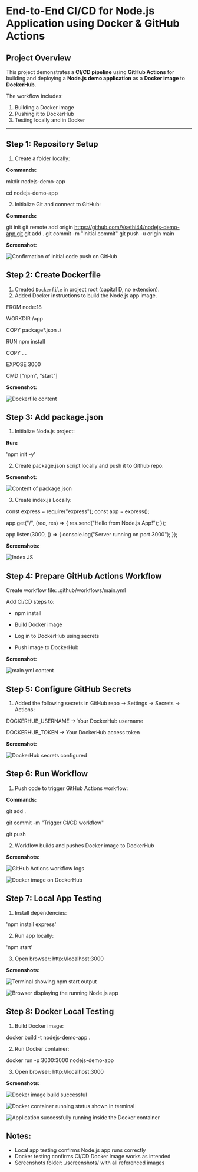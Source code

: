 # End-to-End CI/CD for Node.js Application using Docker & GitHub Actions

## Project Overview

This project demonstrates a **CI/CD pipeline** using **GitHub Actions** for building and deploying a **Node.js demo application** as a **Docker image** to **DockerHub**.  

The workflow includes:  
1. Building a Docker image  
2. Pushing it to DockerHub  
3. Testing locally and in Docker  

---

## Step 1: Repository Setup

1. Create a folder locally:

**Commands:**

mkdir nodejs-demo-app

cd nodejs-demo-app

2. Initialize Git and connect to GitHub:

**Commands:**

git init
git remote add origin https://github.com/Vsethi44/nodejs-demo-app.git
git add .
git commit -m "Initial commit"
git push -u origin main

**Screenshot:**

![Confirmation of initial code push on GitHub](./screenshots/Repo_Push.png)

## Step 2: Create Dockerfile

1. Created `Dockerfile` in project root (capital D, no extension).  
2. Added Docker instructions to build the Node.js app image. 

FROM node:18

WORKDIR /app

COPY package*.json ./

RUN npm install

COPY . .

EXPOSE 3000

CMD ["npm", "start"]

**Screenshot:**

![Dockerfile content](./screenshots/Dockerfile.png)

## Step 3: Add package.json

1. Initialize Node.js project:

**Run:**

'npm init -y'

2. Create package.json script locally and push it to Github repo:

**Screenshot:** 

![Content of package.json](./screenshots/PackageJSON.png) 

3. Create index.js Locally:

const express = require("express");
const app = express();

app.get("/", (req, res) => {
  res.send("Hello from Node.js App!");
});

app.listen(3000, () => {
  console.log("Server running on port 3000");
});

**Screenshots:** 

![Index JS](./screenshots/Index_JS.png)

## Step 4: Prepare GitHub Actions Workflow

Create workflow file: .github/workflows/main.yml

Add CI/CD steps to:

- npm install

- Build Docker image

- Log in to DockerHub using secrets

- Push image to DockerHub

**Screenshot:**

![main.yml content](./screenshots/Workflow_File.png)

## Step 5: Configure GitHub Secrets

1. Added the following secrets in GitHub repo → Settings → Secrets → Actions:

DOCKERHUB_USERNAME → Your DockerHub username

DOCKERHUB_TOKEN → Your DockerHub access token

**Screenshot:**

![DockerHub secrets configured](./screenshots/dockerhub-secrets-configured.png)

## Step 6: Run Workflow

1. Push code to trigger GitHub Actions workflow:

**Commands:**

git add .

git commit -m "Trigger CI/CD workflow"

git push

2. Workflow builds and pushes Docker image to DockerHub

**Screenshots:**

![GitHub Actions workflow logs](./screenshots/Workflow_Run.png)

![Docker image on DockerHub](./screenshots/DockerHub_Image.png)


## Step 7: Local App Testing

1. Install dependencies:

'npm install express'

2. Run app locally:

'npm start'

3. Open browser: http://localhost:3000

**Screenshots:**

![Terminal showing npm start output](./screenshots/terminal-npm-start-output.png)

![Browser displaying the running Node.js app](./screenshots/Local_App_Browser.png)

## Step 8: Docker Local Testing

1. Build Docker image:

docker build -t nodejs-demo-app .

2. Run Docker container:

docker run -p 3000:3000 nodejs-demo-app

3. Open browser: http://localhost:3000

**Screenshots:**

![Docker image build successful](./screenshots/DockerHub_Image.png)

![Docker container running status shown in terminal](./screenshots/docker-container-running.png)

![Application successfully running inside the Docker container](./screenshots/app-running-inside-docker.png)

## Notes:

- Local app testing confirms Node.js app runs correctly
- Docker testing confirms CI/CD Docker image works as intended
- Screenshots folder: ./screenshots/ with all referenced images